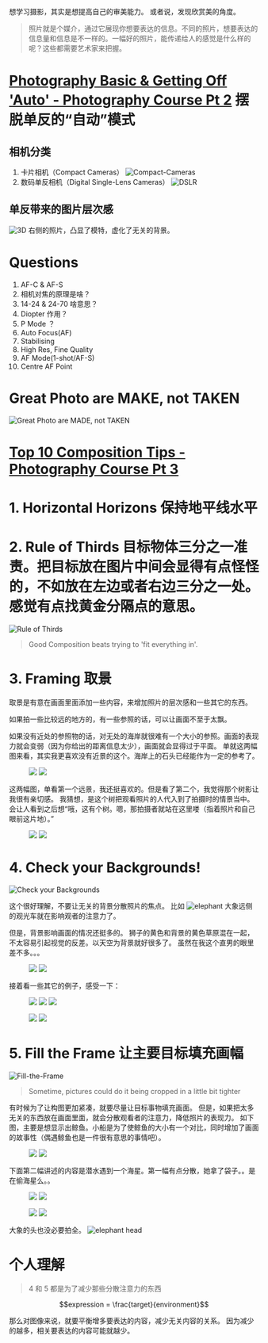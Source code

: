 想学习摄影，其实是想提高自己的审美能力。
或者说，发现欣赏美的角度。

> 照片就是个媒介，通过它展现你想要表达的信息。不同的照片，想要表达的信息量和信息是不一样的。一幅好的照片，能传递给人的感觉是什么样的呢？这些都需要艺术家来把握。

# [Photography Basic & Getting Off 'Auto' - Photography Course Pt 2](https://www.youtube.com/watch?v=My1Z2_e4EPI&index=2&list=PLG3eOzJfQr2e2OD4W0GmcSpO5oZ-c5FIu&pbjreload=10) 摆脱单反的“自动”模式

## 相机分类
1. 卡片相机（Compact Cameras）
![Compact-Cameras](./Compact-Cameras.png)
2. 数码单反相机（Digital Single-Lens Cameras）
![DSLR](./DSLR-Cameras.png)

## 单反带来的图片层次感
![3D](./3D.png)
右侧的照片，凸显了模特，虚化了无关的背景。

# Questions
1. AF-C & AF-S
2. 相机对焦的原理是啥？
3. 14-24 & 24-70 啥意思？
4. Diopter 作用？
5. P Mode ？
6. Auto Focus(AF)
7. Stabilising
8. High Res, Fine Quality
9. AF Mode(1-shot/AF-S)
10. Centre AF Point

# Great Photo are MAKE, not TAKEN

![Great Photo are MADE, not TAKEN](./Great-Photo-are-MADE.png)


# [Top 10 Composition Tips - Photography Course Pt 3](https://www.youtube.com/watch?v=5V4uuNdmRHc&index=3&list=PLG3eOzJfQr2e2OD4W0GmcSpO5oZ-c5FIu)

# 1. Horizontal Horizons 保持地平线水平
# 2. Rule of Thirds 目标物体三分之一准责。把目标放在图片中间会显得有点怪怪的，不如放在左边或者右边三分之一处。感觉有点找黄金分隔点的意思。
![Rule of Thirds](./Rule-of-Thirds.png)

> Good Composition beats trying to 'fit everything in'.

# 3. Framing 取景

取景是有意在画面里面添加一些内容，来增加照片的层次感和一些其它的东西。

如果拍一些比较远的地方的，有一些参照的话，可以让画面不至于太飘。

如果没有近处的参照物的话，对无处的海岸就很难有一个大小的参照。画面的表现力就会变弱（因为你给出的距离信息太少），画面就会显得过于平面。
单就这两幅图来看，其实我更喜欢没有近景的这个。海岸上的石头已经能作为一定的参考了。
<figure class="half">
    <img src="./coast-far.png">
    <img src="./coast-nearly.png">
</figure>


这两幅图，单看第一个远景，我还挺喜欢的。但是看了第二个，我觉得那个树影让我很有亲切感。
我猜想，是这个树把观看照片的人代入到了拍摄时的情景当中。会让人看到之后想“哦，这有个树。嗯，那拍摄者就站在这里喽（指着照片和自己眼前这片地）。”
<figure class="half">
    <img src="./sunset-far.png">
    <img src="./sunset-near.png">
</figure>

# 4. Check your Backgrounds!

![Check your Backgrounds](./Check-your-Backgrounds.png)

这个很好理解，不要让无关的背景分散照片的焦点。
比如 ![elephant](./elephant.png)
大象远侧的观光车就在影响观者的注意力了。

但是，背景影响画面的情况还挺多的。
狮子的黄色和背景的黄色草原混在一起，不太容易引起视觉的反差。以天空为背景就好很多了。
虽然在我这个直男的眼里差不多。。。
<figure class="half">
    <img src="./lion-back-yellow.png">
    <img src="./lion-back-blue.png">
</figure>

接着看一些其它的例子，感受一下：
<figure class="some-cases">
    <img src="./birds-one.png">
    <img src="./birds-two.png">
    <img src="./birds-three.png">
</figure>
<figure class="some-cases">
    <img src="./ant-one.png">
    <img src="./ant-two.png">
</figure>

# 5. Fill the Frame 让主要目标填充画幅

![Fill-the-Frame](./Fill-the-Frame.png)
> Sometime, pictures could do it being cropped in a little bit tighter

有时候为了让构图更加紧凑，就要尽量让目标事物填充画面。
但是，如果把太多无关的东西放在画面里面，就会分散观看者的注意力，降低照片的表现力。
如下图，主要是想显示出鲸鱼。小船是为了使鲸鱼的大小有一个对比，同时增加了画面的故事性（偶遇鲸鱼也是一件很有意思的事情吧）。
<figure class="some-cases">
    <img src="./whale-not-fill-much.png">
    <img src="./whale-fill-much-better.png">
</figure>

下面第二幅讲述的内容是潜水遇到一个海星。第一幅有点分散，她拿了袋子。。是在偷海星么。。
<figure class="some-cases">
    <img src="./underwater-distracting.png">
    <img src="./underwater.png">
</figure>


<figure class="some-cases">
    <img src="./woman-and-fish.png">
    <img src="./fish.png">
</figure>

大象的头也没必要拍全。
![elephant head](./elephant-head.png)


# 个人理解
> 4 和 5 都是为了减少那些分散注意力的东西

$$expression = \frac{target}{environment}$$

那么对图像来说，就要平衡增多要表达的内容，减少无关内容的关系。
因为减少的越多，相关要表达的内容可能就越少。
